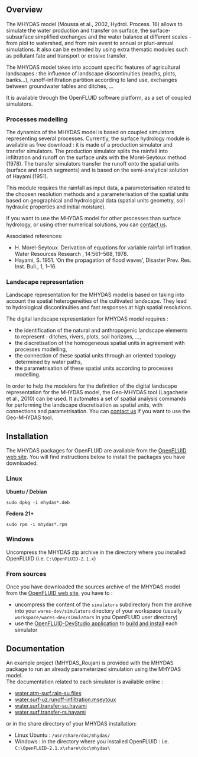 ## Overview

The MHYDAS model (Moussa et al., 2002, Hydrol. Process. 16) allows to simulate the water production and transfer on surface, the surface-subsurface simplified exchanges and the water balance at different scales - from plot to watershed, and from rain event to annual or pluri-annual simulations. It also can be extended by using extra thematic modules such as pollutant fate and transport or erosive transfer.  

The MHYDAS model takes into account specific features of agricultural landscapes : the influence of landscape discontinuities (reachs, plots, banks...), runoff-infiltration partition according to land use, exchanges between groundwater tables and ditches, ...  

It is available through the OpenFLUID software platform, as a set of coupled simulators.


### Processes modelling

The dynamics of the MHYDAS model is based on coupled simulators representing several processes. Currently, the surface hydrology module is available as free download : it is made of a production simulator and transfer simulators. The production simulator splits the rainfall into infiltration and runoff on the surface units with the Morel-Seytoux method (1978). The transfer simulators transfer the runoff onto the spatial units (surface and reach segments) and is based on the semi-analytical solution of Hayami (1951).  

This module requires the rainfall as input data, a parameterisation related to the choosen resolution methods and a parameterisation of the spatial units based on geographical and hydrological data (spatial units geometry, soil hydraulic properties and initial moisture).  

If you want to use the MHYDAS model for other processes than surface hydrology, or using other numerical solutions, you can [contact us](http://www.openfluid-project.org/who).

Associated references:

* H. Morel-Seytoux. Derivation of equations for variable rainfall infiltration. Water Resources Research , 14:561–568, 1978.
* Hayami, S. 1951. ‘On the propagation of flood waves’, Disaster Prev. Res. Inst. Bull., 1, 1–16.


### Landscape representation

Landscape representation for the MHYDAS model is based on taking into account the spatial heterogeneities of the cultivated landscape. They lead to hydrological discontinuities and fast responses at high spatial resolutions.

The digital landscape representation for MHYDAS model requires :

* the identification of the natural and anthropogenic landscape elements to represent : ditches, rivers, plots, soil horizons, ...,
* the discretisation of the homogeneous spatial units in agreement with processes modelling,
* the connection of these spatial units through an oriented topology determined by water paths,
* the parametrisation of these spatial units according to processes modelling.


In order to help the modelers for the definition of the digital landscape representation for the MHYDAS model, the Geo-MHYDAS tool (Lagacherie et al , 2010) can be used. It automates a set of spatial analysis commands for performing the landscape discretisation as spatial units, with connections and parametrisation. You can [contact us](http://www.openfluid-project.org/who) if you want to use the Geo-MHYDAS tool.


## Installation

The MHYDAS packages for OpenFLUID are available from the [OpenFLUID web site](http://www.openfluid-project.org). You will find instructions below to install the packages you have downloaded.

### Linux

**Ubuntu / Debian**
```
sudo dpkg -i mhydas*.deb
```

**Fedora 21+**
```
sudo rpm -i mhydas*.rpm
```

### Windows

Uncompress the MHYDAS zip archive in the directory where you installed OpenFLUID (i.e. `C:\OpenFLUID-2.1.x`)


### From sources

Once you have downloaded the sources archive of the MHYDAS model from the [OpenFLUID web site](http://www.openfluid-project.org), you have to  :

* uncompress the content of the `simulators` subdirectory from the archive into your `wares-dev/simulators` directory of your workspace (usually `workspace/wares-dev/simulators` in you OpenFLUID user directory)
* use the [OpenFLUID-DevStudio application](/scidev/scidevenv) to [build and install](/scidev/simbuild) each simulator


## Documentation

An example project (MHYDAS_Roujan) is provided with the MHYDAS package to run an already parameterized simulation using the MHYDAS model.  
The documentation related to each simulator is available online :

* [water.atm-surf.rain-su.files](http://www.openfluid-project.org/resources/docs/mhydas/en/water.atm-surf.rain-su.files.pdf)
* [water.surf-uz.runoff-infiltration.mseytoux](http://www.openfluid-project.org/resources/docs/mhydas/en/water.surf-uz.runoff-infiltration.mseytoux.pdf)
* [water.surf.transfer-su.hayami](http://www.openfluid-project.org/resources/docs/mhydas/en/water.surf.transfer-su.hayami.pdf)
* [water.surf.transfer-rs.hayami](http://www.openfluid-project.org/resources/docs/mhydas/en/water.surf.transfer-rs.hayami.pdf)

or in the share directory of your MHYDAS installation:

* Linux Ubuntu : `/usr/share/doc/mhydas/`
* Windows : in the directory where you installed OpenFLUID : i.e. `C:\OpenFLUID-2.1.x\share\doc\mhydas\`
